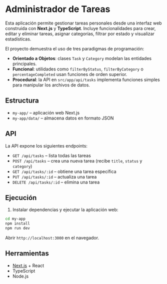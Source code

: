 # Administrador de Tareas

Esta aplicación permite gestionar tareas personales desde una interfaz web construida con **Next.js** y **TypeScript**. Incluye funcionalidades para crear, editar y eliminar tareas, asignar categorías, filtrar por estado y visualizar estadísticas.

El proyecto demuestra el uso de tres paradigmas de programación:

- **Orientado a Objetos**: clases `Task` y `Category` modelan las entidades principales.
- **Funcional**: utilidades como `filterByStatus`, `filterByCategory` o `percentageCompleted` usan funciones de orden superior.
- **Procedural**: la API en `src/app/api/tasks` implementa funciones simples para manipular los archivos de datos.

## Estructura

- `my-app/` – aplicación web Next.js
- `my-app/data/` – almacena datos en formato JSON

## API

La API expone los siguientes endpoints:

- `GET /api/tasks` – lista todas las tareas
- `POST /api/tasks` – crea una nueva tarea (recibe `title`, `status` y `category`)
- `GET /api/tasks/:id` – obtiene una tarea específica
- `PUT /api/tasks/:id` – actualiza una tarea
- `DELETE /api/tasks/:id` – elimina una tarea

## Ejecución

1. Instalar dependencias y ejecutar la aplicación web:

```bash
cd my-app
npm install
npm run dev
```

Abrir `http://localhost:3000` en el navegador.

## Herramientas

- [Next.js](https://nextjs.org/) + React
- TypeScript
- Node.js

